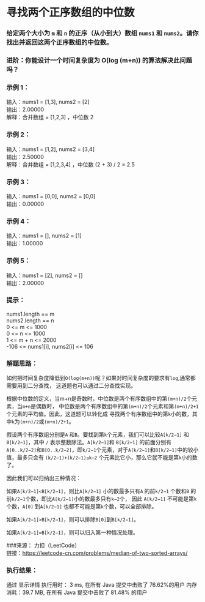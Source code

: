 # 寻找两个正序数组的中位数  

### 给定两个大小为 `m` 和 `n` 的正序（从小到大）数组 `nums1` 和 `nums2`。请你找出并返回这两个正序数组的中位数。


### 进阶：你能设计一个时间复杂度为 O(log (m+n)) 的算法解决此问题吗？

### 示例 1：

输入：nums1 = [1,3], nums2 = [2]  
输出：2.00000  
解释：合并数组 = [1,2,3] ，中位数 2  
### 示例 2：

输入：nums1 = [1,2], nums2 = [3,4]  
输出：2.50000  
解释：合并数组 = [1,2,3,4] ，中位数 (2 + 3) / 2 = 2.5
### 示例 3：
输入：nums1 = [0,0], nums2 = [0,0]  
输出：0.00000  
### 示例 4：
输入：nums1 = [], nums2 = [1]  
输出：1.00000
### 示例 5：
输入：nums1 = [2], nums2 = []  
输出：2.00000
 

### 提示：

nums1.length == m  
nums2.length == n  
0 <= m <= 1000  
0 <= n <= 1000  
1 <= m + n <= 2000  
-106 <= nums1[i], nums2[i] <= 106

### 解题思路：
如何把时间复杂度降低到`O(log(m+n))`呢？如果对时间复杂度的要求有`log`,通常都需要用到二分查找，
这道题也可以通过二分查找实现。

根据中位数的定义，当m+n是奇数时，中位数是两个有序数组中的第`(m+n)/2`个元素，当`m+n`是偶数时，
中位数是两个有序数组中的第`(m+n)/2`个元素和第`(m+n)/2+1`个元素的平均值。因此，这道题可以转化成
寻找两个有序数组中的第`k`小的数，其中`k`为`(m+n)/2`或`(m+n)/2+1`。

假设两个有序数组分别是`A` 和`B`。要找到第`k`个元素，我们可以比较`A[k/2−1]` 和`B[k/2−1]`，其中 `/` 表示整数除法。`A[k/2−1]`和
`B[k/2−1]` 的前面分别有`A[0..k/2−2]`和`B[0..k/2−2]`，即`k/2−1`个元素，对于`A[k/2−1]`和`B[k/2−1]`中的较小值，最多只会有
`(k/2−1)+(k/2−1)≤k−2` 个元素比它小，那么它就不能是第`k`小的数了。

因此我们可以归纳出三种情况：

如果`A[k/2−1]<B[k/2−1]`，则比`A[k/2−1]` 小的数最多只有`A` 的前`k/2−1` 个数和`B` 的前`k/2−1`个数，即比`A[k/2−1]`小的数最多只有`k−2`个，
因此 `A[k/2−1]` 不可能是第`k`个数，`A[0]` 到`A[k/2−1]` 也都不可能是第`k`个数，可以全部排除。

如果`A[k/2−1]>B[k/2−1]`，则可以排除`B[0]`到`B[k/2−1]`。

如果`A[k/2−1]=B[k/2−1]`，则可以归入第一种情况处理。

###来源：
力扣（LeetCode）  
链接：https://leetcode-cn.com/problems/median-of-two-sorted-arrays/

### 执行结果：
通过
显示详情 执行用时： 3 ms, 在所有 Java 提交中击败了 76.62%的用户
内存消耗：39.7 MB, 在所有 Java 提交中击败了 81.48% 的用户

